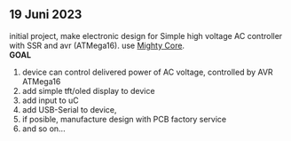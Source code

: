 ## **19 Juni 2023**  
initial project, 
make electronic design for Simple high voltage AC controller with SSR and avr (ATMega16). use [Mighty Core](https://github.com/MCUdude/MightyCore).   
**GOAL**
  1. device can control delivered power of AC voltage, controlled by AVR ATMega16
  2. add simple tft/oled display to device
  3. add input to uC
  4. add USB-Serial to device, 
  5. if posible, manufacture design with PCB factory service
  6. and so on...


